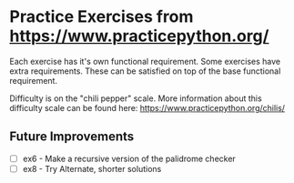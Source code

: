 # Practice Exercises from https://www.practicepython.org/
Each exercise has it's own functional requirement. 
Some exercises have extra requirements. These can be satisfied on top of the base functional requirement.

Difficulty is on the "chili pepper" scale.
More information about this difficulty scale can be found here:
https://www.practicepython.org/chilis/

## Future Improvements
- [ ] ex6 - Make a recursive version of the palidrome checker
- [ ] ex8 - Try Alternate, shorter solutions
